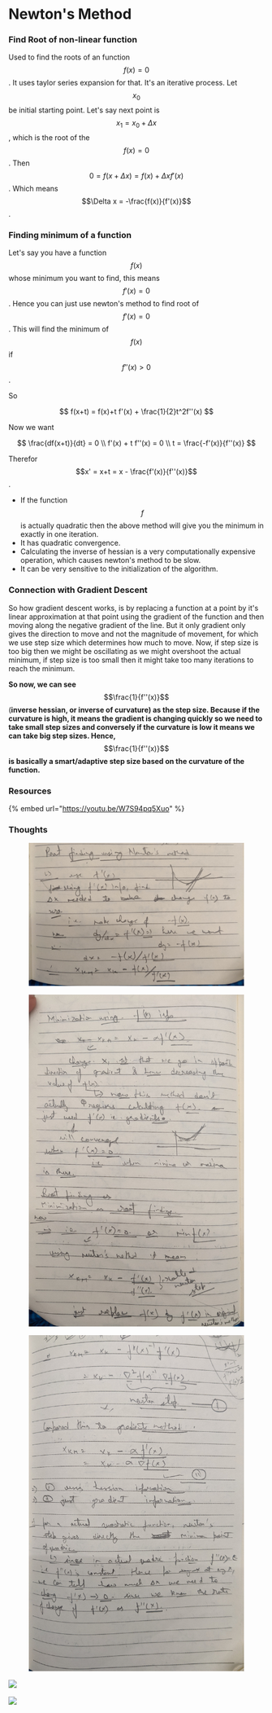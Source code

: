 # Newton's Method

### Find Root of non-linear function

Used to find the roots of an function $$f(x)=0$$. It uses taylor series expansion for that. It's an iterative process. Let $$x_0$$be initial starting point. Let's say next point is $$x_1 = x_0 + \Delta x$$, which is the root of the $$f(x)=0$$. Then $$0 = f(x+\Delta x) = f(x) + \Delta x f'(x)$$. Which means $$\Delta x = -\frac{f(x)}{f'(x)}$$.

### Finding minimum of a function

Let's say you have a function $$f(x)$$whose minimum you want to find, this means $$f'(x)=0$$. Hence you can just use newton's method to find root of $$f'(x)=0$$. This will find the minimum of $$f(x)$$if $$f''(x)>0$$.&#x20;

So

$$
f(x+t) = f(x)+t f'(x) + \frac{1}{2}t^2f''(x)
$$

​Now we want&#x20;

$$
\frac{df(x+t)}{dt} = 0 \\
f'(x) + t f''(x) = 0 \\ 
t = \frac{-f'(x)}{f''(x)}
$$

Therefor $$x' = x+t = x ​- \frac{f'(x)}{f''(x)}$$.&#x20;

* If the function $$f$$is actually quadratic then the above method will give you the minimum in exactly in one iteration.&#x20;
* It has quadratic convergence.&#x20;
* Calculating the inverse of hessian is a very computationally expensive operation, which causes newton's method to be slow.&#x20;
* It can be very sensitive to the initialization of the algorithm.&#x20;

### Connection with Gradient Descent

So how gradient descent works, is by replacing a function at a point by it's linear approximation at that point using the gradient of the function and then moving along the negative gradient of the line. But it only gradient only gives the direction to move and not the magnitude of movement, for which we use step size which determines how much to move. Now, if step size is too big then we might be oscillating as we might overshoot the actual minimum, if step size is too small then it might take too many iterations to reach the minimum.&#x20;

**So now, we can see** $$\frac{1}{f''(x)}$$​(**inverse hessian, or inverse of curvature) as the step size. Because if the curvature is high, it means the gradient is changing quickly so we need to take small step sizes and conversely if the curvature is low it means we can take big step sizes.  Hence,** $$\frac{1}{f''(x)}$$**is basically a smart/adaptive step size based on the curvature of the function.**&#x20;

### ​Resources

{% embed url="https://youtu.be/W7S94pq5Xuo" %}

### Thoughts

<figure><img src="../.gitbook/assets/PXL_20230307_231046141.jpg" alt=""><figcaption></figcaption></figure>

<figure><img src="../.gitbook/assets/PXL_20230307_231122007.jpg" alt=""><figcaption></figcaption></figure>

<figure><img src="../.gitbook/assets/PXL_20230307_231133009.jpg" alt=""><figcaption></figcaption></figure>

![](../.gitbook/assets/PXL\_20230307\_231141822.jpg)

![](../.gitbook/assets/PXL\_20230307\_231151542.jpg)
